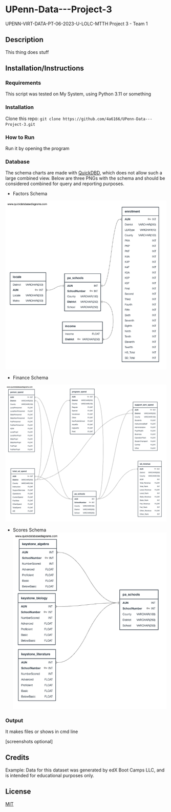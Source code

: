 # UPenn-Data---Project-3
UPENN-VIRT-DATA-PT-06-2023-U-LOLC-MTTH Project 3 - Team 1

## Description
This thing does stuff

## Installation/Instructions
### Requirements
This script was tested on My System, using Python 3.11 or something

### Installation
Clone this repo: `git clone https://github.com/4a6166/UPenn-Data---Project-3.git`

### How to Run
Run it by opening the program

### Database
The schema charts are made with [QuickDBD](https://app.quickdatabasediagrams.com/), which does not allow such a large combined view.
Below are three PNGs with the schema and should be considered combined for query and reporting purposes.

- Factors Schema

![Factors](./SQLiteDB/QuickDBD-factors.png)

- Finance Schema

![Fiance](./SQLiteDB/QuickDBD-finance.png)


- Scores Schema
![Scores](./SQLiteDB/QuickDBD-scores.png)

### Output
It makes files or shows in cmd line

[screenshots optional]

## Credits
Example: Data for this dataset was generated by edX Boot Camps LLC, and is intended for educational purposes only.

## License
[MIT](LICENSE)
